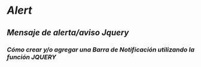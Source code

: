 # **_Alert_**

## _Mensaje de alerta/aviso Jquery_

### _Cómo crear y/o agregar una Barra de Notificación utilizando la función JQUERY_
